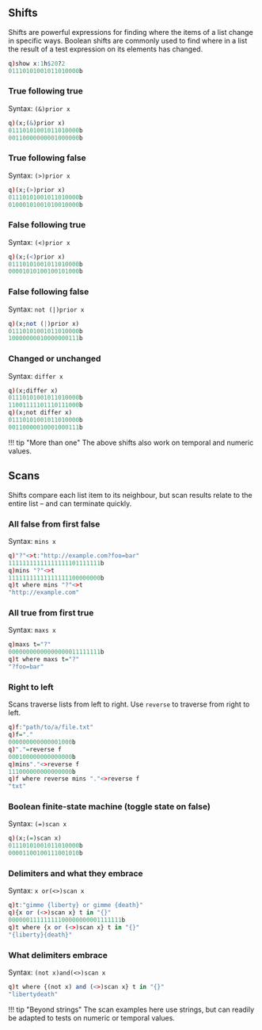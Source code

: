 ## Shifts

Shifts are powerful expressions for finding where the items of a list change in specific ways. Boolean shifts are commonly used to find where in a list the result of a test expression on its elements has changed. 
```q
q)show x:1h$20?2
01110101001011010000b
```

### True following true

Syntax: `(&)prior x`
```q
q)(x;(&)prior x)
01110101001011010000b
00110000000001000000b
```

### True following false

Syntax: `(>)prior x`
```q
q)(x;(>)prior x)
01110101001011010000b
01000101001010010000b
```

### False following true
Syntax: `(<)prior x`
```q
q)(x;(<)prior x)
01110101001011010000b
00001010100100101000b
```

### False following false
Syntax: `not (|)prior x`
```q
q)(x;not (|)prior x)
01110101001011010000b
10000000010000000111b
```

### Changed or unchanged
Syntax: `differ x`
```q
q)(x;differ x)
01110101001011010000b
11001111101110111000b
q)(x;not differ x)
01110101001011010000b
00110000010001000111b
```

!!! tip "More than one"
    The above shifts also work on temporal and numeric values.
    

## Scans

Shifts compare each list item to its neighbour, but scan results relate to the entire list – and can terminate quickly.


### All false from first false
Syntax: `mins x`
<!-- k)&amp;\x -->
```q
q)"?"<>t:"http://example.com?foo=bar"
11111111111111111101111111b
q)mins "?"<>t
11111111111111111100000000b
q)t where mins "?"<>t
"http://example.com"
```


### All true from first true
Syntax: `maxs x`
<!-- k)|\x -->
```q
q)maxs t="?"
00000000000000000011111111b
q)t where maxs t="?"
"?foo=bar"
```


### Right to left
Scans traverse lists from left to right. Use `reverse` to traverse from right to left.

```q
q)f:"path/to/a/file.txt"
q)f="."
000000000000001000b
q)"."=reverse f
000100000000000000b
q)mins"."<>reverse f
111000000000000000b
q)f where reverse mins "."<>reverse f
"txt"
```


### Boolean finite-state machine (toggle state on false)
Syntax: `(=)scan x`
<!-- k)(=)\x -->
```q
q)(x;(=)scan x)
01110101001011010000b
00001100100111001010b
```

### Delimiters and what they embrace
Syntax: `x or(<>)scan x`
<!-- k)x|(~=)\x -->
```q
q)t:"gimme {liberty} or gimme {death}"
q){x or (<>)scan x} t in "{}"
00000011111111100000000001111111b
q)t where {x or (<>)scan x} t in "{}"
"{liberty}{death}"
```

### What delimiters embrace
Syntax: `(not x)and(<>)scan x`
<!-- k)(~x)&amp;(~=)\x -->
```q
q)t where {(not x) and (<>)scan x} t in "{}"
"libertydeath"
```

!!! tip "Beyond strings"
    The scan examples here use strings, but can readily be adapted to tests on numeric or temporal values. 


